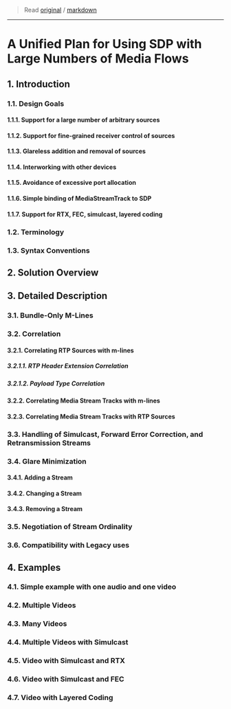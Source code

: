 > Read [original](https://tools.ietf.org/html/draft-roach-mmusic-unified-plan-00) / [markdown](../markdown/draft-roach-mmusic-unified-plan-00.md)

---

# A Unified Plan for Using SDP with Large Numbers of Media Flows

## 1. Introduction

### 1.1. Design Goals

#### 1.1.1. Support for a large number of arbitrary sources

#### 1.1.2. Support for fine-grained receiver control of sources

#### 1.1.3. Glareless addition and removal of sources

#### 1.1.4. Interworking with other devices

#### 1.1.5. Avoidance of excessive port allocation

#### 1.1.6. Simple binding of MediaStreamTrack to SDP

#### 1.1.7. Support for RTX, FEC, simulcast, layered coding

### 1.2. Terminology

### 1.3. Syntax Conventions

## 2. Solution Overview

## 3. Detailed Description

### 3.1. Bundle-Only M-Lines

### 3.2. Correlation

#### 3.2.1. Correlating RTP Sources with m-lines

##### 3.2.1.1. RTP Header Extension Correlation

##### 3.2.1.2. Payload Type Correlation

#### 3.2.2. Correlating Media Stream Tracks with m-lines

#### 3.2.3. Correlating Media Stream Tracks with RTP Sources

### 3.3. Handling of Simulcast, Forward Error Correction, and Retransmission Streams

### 3.4. Glare Minimization

#### 3.4.1. Adding a Stream

#### 3.4.2. Changing a Stream

#### 3.4.3. Removing a Stream

### 3.5. Negotiation of Stream Ordinality

### 3.6. Compatibility with Legacy uses

## 4. Examples

### 4.1. Simple example with one audio and one video

### 4.2. Multiple Videos

### 4.3. Many Videos

### 4.4. Multiple Videos with Simulcast

### 4.5. Video with Simulcast and RTX

### 4.6. Video with Simulcast and FEC

### 4.7. Video with Layered Coding